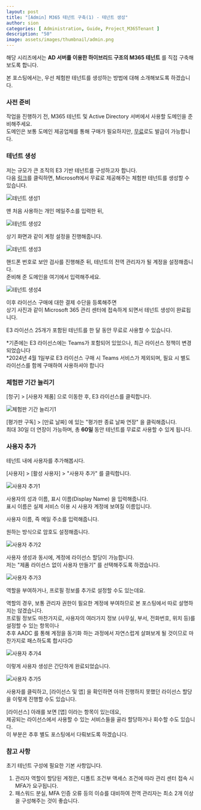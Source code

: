 ```yaml
---
layout: post
title: "[Admin] M365 테넌트 구축(1) - 테넌트 생성"
author: sion
categories: [ Administration, Guide, Project_M365Tenant ]
description: "50"
image: assets/images/thumbnail/admin.png
---
```


해당 시리즈에서는 __AD 서버를 이용한 하이브리드 구조의 M365 테넌트__ 를 직접 구축해보도록 합니다.  

본 포스팅에서는, 우선 체험판 테넌트를 생성하는 방법에 대해 소개해보도록 하겠습니다.  


### 사전 준비

작업을 진행하기 전, M365 테넌트 및 Active Directory 서버에서 사용할 도메인을 준비해주세요.  
도메인은 보통 도메인 제공업체를 통해 구매가 필요하지만, [무료][1]로도 발급이 가능합니다.  


### 테넌트 생성

저는 규모가 큰 조직의 E3 기반 테넌트를 구성하고자 합니다.  
다음 [링크][2]를 클릭하면, Microsoft에서 무료로 제공해주는 체험판 테넌트를 생성할 수 있습니다.  

<img src="{{site.baseurl}}/assets/images/50/1.PNG" title="테넌트 생성1"> 

맨 처음 사용하는 개인 메일주소를 입력한 뒤,  

<img src="{{site.baseurl}}/assets/images/50/2.PNG" title="테넌트 생성2"> 

상기 화면과 같이 계정 설정을 진행해줍니다.  

<img src="{{site.baseurl}}/assets/images/50/3.PNG" title="테넌트 생성3"> 

핸드폰 번호로 보안 검사를 진행해준 뒤, 테넌트의 전역 관리자가 될 계정을 설정해줍니다.  
준비해 준 도메인을 여기에서 입력해주세요.  

<img src="{{site.baseurl}}/assets/images/50/4.PNG" title="테넌트 생성4"> 

이후 라이선스 구매에 대한 결제 수단을 등록해주면  
상기 사진과 같이 Microsoft 365 관리 센터에 접속하게 되면서 테넌트 생성이 완료됩니다.  

E3 라이선스 25개가 포함된 테넌트를 한 달 동안 무료로 사용할 수 있습니다.  

*기존에는 E3 라이선스에는 Teams가 포함되어 있었으나, 최근 라이선스 정책이 변경되었습니다  
*2024년 4월 1일부로 E3 라이선스 구매 시 Teams 서비스가 제외되며, 필요 시 별도 라이선스를 함께 구매하여 사용하셔야 합니다


### 체험판 기간 늘리기

[청구] > [사용자 제품] 으로 이동한 후, E3 라이선스를 클릭합니다.  

<img src="{{site.baseurl}}/assets/images/50/5.PNG" title="체험판 기간 늘리기1"> 

[평가판 구독] > [만료 날짜] 에 있는 "평가판 종료 날짜 연장" 을 클릭해줍니다.  
최대 30일 더 연장이 가능하며, 총 __60일__ 동안 테넌트를 무료로 사용할 수 있게 됩니다.  


### 사용자 추가

테넌트 내에 사용자를 추가해봅시다.  

[사용자] > [활성 사용자] > "사용자 추가" 를 클릭합니다.  

<img src="{{site.baseurl}}/assets/images/50/6.PNG" title="사용자 추가1"> 

사용자의 성과 이름, 표시 이름(Display Name) 을 입력해줍니다.  
표시 이름은 실제 서비스 이용 시 사용자 계정에 보여질 이름입니다.  

사용자 이름, 즉 메일 주소를 입력해줍니다.  

원하는 방식으로 암호도 설정해줍니다.  

<img src="{{site.baseurl}}/assets/images/50/7.PNG" title="사용자 추가2"> 

사용자 생성과 동시에, 계정에 라이선스 할당이 가능합니다.  
저는 "제품 라이선스 없이 사용자 만들기" 를 선택해주도록 하겠습니다.  

<img src="{{site.baseurl}}/assets/images/50/8.PNG" title="사용자 추가3"> 

역할을 부여하거나, 프로필 정보를 추가로 설정할 수도 있는데요.  

역할의 경우, 보통 관리자 권한이 필요한 계정에 부여하므로 본 포스팅에서 따로 설명하지는 않겠습니다.  
프로필 정보도 마찬가지로, 사용자의 여러가지 정보 (사무실, 부서, 전화번호, 위치 등)를 설정할 수 있는 항목이나  
추후 AADC 를 통해 계정을 동기화 하는 과정에서 자연스럽게 살펴보게 될 것이므로 마찬가지로 패스하도록 합시다🙃

<img src="{{site.baseurl}}/assets/images/50/9.PNG" title="사용자 추가4"> 

이렇게 사용자 생성은 간단하게 완료되었습니다.  

<img src="{{site.baseurl}}/assets/images/50/10.PNG" title="사용자 추가5"> 

사용자를 클릭하고, [라이선스 및 앱] 을 확인하면 아까 진행하지 못했던 라이선스 할당을 이렇게 진행할 수도 있습니다.  

[라이선스] 아래를 보면 [앱] 이라는 항목이 있는데요,  
제공되는 라이선스에서 사용할 수 있는 서비스들을 골라 할당하거나 회수할 수도 있습니다.  
이 부분은 추후 별도 포스팅에서 다뤄보도록 하겠습니다.  


### 참고 사항

초기 테넌트 구성에 필요한 기본 사항입니다.  

1. 관리자 역할이 할당된 계정은, 디폴트 조건부 액세스 조건에 따라 관리 센터 접속 시 MFA가 요구됩니다.  
2. 패스워드 분실, MFA 인증 오류 등의 이슈를 대비하여 전역 관리자는 최소 2개 이상을 구성해주는 것이 좋습니다.  



[1]: https://xn--220b31d95hq8o.xn--3e0b707e/
[2]: https://signup.microsoft.com/get-started/signup?offerid=B07A1127-DE83-4a6d-9F85-2C104BDAE8B4&dl=ENTERPRISEPACK&ispolaris=1&culture=ko-kr&country=KR&ali=1&products=cfq7ttc0k59j%3a0009&brandingId=28b276fb-d2a0-4379-a7c0-57dce33da0f9